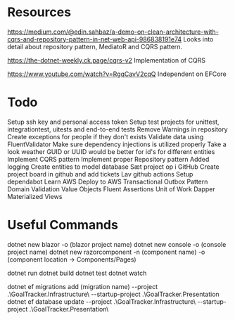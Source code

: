 # Resources
https://medium.com/@edin.sahbaz/a-demo-on-clean-architecture-with-cqrs-and-repository-pattern-in-net-web-api-986838191e74
Looks into detail about repository pattern, MediatoR and CQRS pattern.

https://the-dotnet-weekly.ck.page/cqrs-v2
Implementation of CQRS

https://www.youtube.com/watch?v=RgqCavV2cqQ
Independent on EFCore

# Todo
Setup ssh key and personal access token
Setup test projects for unittest, integrationtest, uitests and end-to-end tests
Remove Warnings in repository
Create exceptions for people if they don't exists
Validate data using FluentValidator
Make sure dependency injections is utilized properly
Take a look weather GUID or UUID would be better for id's for different entities
Implement CQRS pattern
Implement proper Repository pattern
Added logging
Create entities to model database
Sæt project op i GitHub
Create project board in github and add tickets
Lav github actions
Setup dependabot
Learn AWS
Deploy to AWS
Transactional Outbox Pattern
Domain Validation
Value Objects
Fluent Assertions
Unit of Work
Dapper
Materialized Views

# Useful Commands
dotnet new blazor -o (blazor project name)
dotnet new console -o (console project name)
dotnet new razorcomponent -n (component name) -o (component location -> Components/Pages)

dotnet run
dotnet build
dotnet test
dotnet watch

dotnet ef migrations add (migration name) --project .\GoalTracker.Infrastructure\ --startup-project .\GoalTracker.Presentation\
dotnet ef database update --project .\GoalTracker.Infrastructure\ --startup-project .\GoalTracker.Presentation\